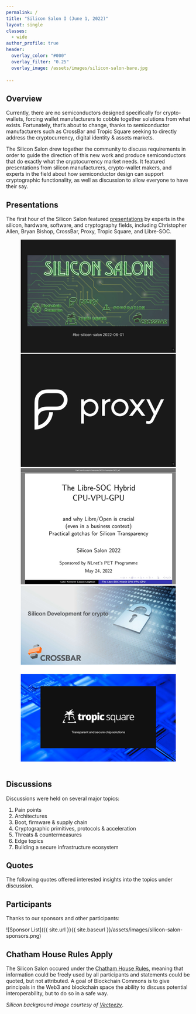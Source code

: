 ```yaml
---
permalink: /
title: "Silicon Salon I (June 1, 2022)"
layout: single
classes:
  - wide
author_profile: true
header:
  overlay_color: "#000"
  overlay_filter: "0.25"
  overlay_image: /assets/images/silicon-salon-bare.jpg

---
```


## Overview

Currently, there are no semiconductors designed specifically for crypto-wallets, forcing wallet manufacturers to cobble together solutions from what exists. Fortunately, that’s about to change, thanks to semiconductor manufacturers such as CrossBar and Tropic Square seeking to directly address the cryptocurrency,  digital identity & assets markets. 

The Silicon Salon drew together the community to discuss requirements in order to guide the direction of this new work and produce semiconductors that do exactly what the cryptocurrency market needs. It featured presentations from silicon manufacturers, crypto-wallet makers, and experts in the field about how semiconductor design can support cryptographic functionality, as well as discussion to allow everyone to have their say.

## Presentations

The first hour of the Silicon Salon featured [presentations](/presentations/) by experts in the silicon, hardware, software, and cryptography fields, including Christopher Allen, Bryan Bishop, CrossBar, Proxy, Tropic Square, and Libre-SOC.

<figure class="third">
	<a href="/assets/silicon-salon-1/presentations/silicon-salon-presentation.pdf"><img src="/assets/silicon-salon-1/presentations/silicon-salon-presentation.jpg"></a>
	<a href="/assets/silicon-salon-1/presentations/proxy-presentation.pdf"><img src="/assets/silicon-salon-1/presentations/proxy-presentation.jpg"></a>
	<a href="https://www.youtube.com/watch?v=us061o4PBZs"><img src="/assets/silicon-salon-1/presentations/libresoc-presentation.jpg"></a>
	<a href="/assets/silicon-salon-1/presentations/crossbar-presentation.pdf"><img src="/assets/silicon-salon-1/presentations/crossbar-presentation.jpg"></a>
	<a href="/assets/silicon-salon-1/presentations/tropicsquare-presentation.pdf"><img src="/assets/silicon-salon-1/presentations/tropicsquare-presentation.jpg"></a>
	<img src="/assets/images/empty.jpg"></a>
</figure>

## Discussions

Discussions were held on several major topics:

1. Pain points
2. Architectures
3. Boot, firmware & supply chain
4. Cryptographic primitives, protocols & acceleration
5. Threats & countermeasures
6. Edge topics
7. Building a secure infrastructure ecosystem

## Quotes

The following quotes offered interested insights into the topics under discussion.

## Participants

Thanks to our sponsors and other participants:

![Sponsor List]({{ site.url }}{{ site.baseurl }}/assets/images/silicon-salon-sponsors.png)

## Chatham House Rules Apply

The Silicon Salon occured under the [Chatham House Rules](https://www.chathamhouse.org/about-us/chatham-house-rule), meaning that information could be freely used by all participants and statements could be quoted, but not attributed. A goal of Blockchain Commons is to give principals in the Web3 and blockchain space the ability to discuss potential interoperability, but to do so in a safe way.

_Silicon background image courtesy of  [Vecteezy](https://www.vecteezy.com/vector-art/344822-printed-circuit-board-vector-illustration)_.
